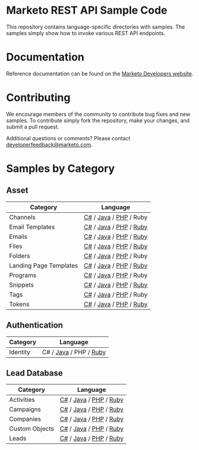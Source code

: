# Marketo REST API Sample Code
This repository contains language-specific directories with samples.  The samples simply show how to invoke various REST API endpoints.
# Documentation
Reference documentation can be found on the [Marketo Developers website](http://developers.marketo.com/rest-api/).
# Contributing
We encourage members of the community to contribute bug fixes and new samples.  To contribute simply fork the repository, make your changes, and submit a pull request.

Additional questions or comments?  Please contact [developerfeedback@marketo.com](mailto:developerfeedback@marketo.com?subject=REST-Sample-Code).
# Samples by Category
## Asset
|Category | Language|
|----------|---------|
|Channels | [C#](https://github.com/Marketo/REST-Sample-Code/tree/master/c%23/Asset/Channels) / [Java](https://github.com/Marketo/REST-Sample-Code/tree/master/java/Asset/Channels) / [PHP](https://github.com/Marketo/REST-Sample-Code/tree/master/php/Asset/Channels) / Ruby|
|Email Templates | [C#](https://github.com/Marketo/REST-Sample-Code/tree/master/c%23/Asset/EmailTemplates) / [Java](https://github.com/Marketo/REST-Sample-Code/tree/master/java/Asset/EmailTemplates) / [PHP](https://github.com/Marketo/REST-Sample-Code/tree/master/php/Asset/EmailTemplates) / [Ruby](https://github.com/Marketo/REST-Sample-Code/tree/master/ruby/Asset/EmailTemplates)|
|Emails | [C#](https://github.com/Marketo/REST-Sample-Code/tree/master/c%23/Asset/Emails) / [Java](https://github.com/Marketo/REST-Sample-Code/tree/master/java/Asset/Emails) / [PHP](https://github.com/Marketo/REST-Sample-Code/tree/master/php/Asset/Emails) / [Ruby](https://github.com/Marketo/REST-Sample-Code/tree/master/ruby/Asset/Emails)|
|Files | [C#](https://github.com/Marketo/REST-Sample-Code/tree/master/c%23/Asset/Files) / [Java](https://github.com/Marketo/REST-Sample-Code/tree/master/java/Asset/Files) / [PHP](https://github.com/Marketo/REST-Sample-Code/tree/master/php/Asset/Files) / [Ruby](https://github.com/Marketo/REST-Sample-Code/tree/master/ruby/Asset/Files)|
|Folders | [C#](https://github.com/Marketo/REST-Sample-Code/tree/master/c%23/Asset/Folders) / [Java](https://github.com/Marketo/REST-Sample-Code/tree/master/java/Asset/Folders) / [PHP](https://github.com/Marketo/REST-Sample-Code/tree/master/php/Asset/Folders) / Ruby|
|Landing Page Templates | [C#](https://github.com/Marketo/REST-Sample-Code/tree/master/c%23/Asset/LandingPageTemplates) / [Java](https://github.com/Marketo/REST-Sample-Code/tree/master/java/Asset/LandingPageTemplates) / [PHP](https://github.com/Marketo/REST-Sample-Code/tree/master/php/Asset/LandingPageTemplates) / [Ruby](https://github.com/Marketo/REST-Sample-Code/tree/master/ruby/Asset/LandingPageTemplates)|
|Programs | [C#](https://github.com/Marketo/REST-Sample-Code/tree/master/c%23/Asset/Programs) / [Java](https://github.com/Marketo/REST-Sample-Code/tree/master/java/Asset/Programs) / [PHP](https://github.com/Marketo/REST-Sample-Code/tree/master/php/Asset/Programs) / Ruby|
|Snippets | [C#](https://github.com/Marketo/REST-Sample-Code/tree/master/c%23/Asset/Snippets) / [Java](https://github.com/Marketo/REST-Sample-Code/tree/master/java/Asset/Snippets) / [PHP](https://github.com/Marketo/REST-Sample-Code/tree/master/php/Asset/Snippets) / [Ruby](https://github.com/Marketo/REST-Sample-Code/tree/master/ruby/Asset/Snippets)|
|Tags | [C#](https://github.com/Marketo/REST-Sample-Code/tree/master/c%23/Asset/Tags) / [Java](https://github.com/Marketo/REST-Sample-Code/tree/master/java/Asset/Tags) / [PHP](https://github.com/Marketo/REST-Sample-Code/tree/master/php/Asset/Tags) / Ruby|
|Tokens | [C#](https://github.com/Marketo/REST-Sample-Code/tree/master/c%23/Asset/Tokens) / [Java](https://github.com/Marketo/REST-Sample-Code/tree/master/java/Asset/Tokens) / [PHP](https://github.com/Marketo/REST-Sample-Code/tree/master/php/Asset/Tokens) / [Ruby](https://github.com/Marketo/REST-Sample-Code/tree/master/ruby/Asset/Tokens)|
## Authentication
|Category | Language|
|----------|---------|
|Identity | C# / [Java](https://github.com/Marketo/REST-Sample-Code/tree/master/java/Authentication/Identity) / PHP / [Ruby](https://github.com/Marketo/REST-Sample-Code/tree/master/ruby/Authentication/Identity)|
## Lead Database
|Category | Language|
|----------|---------|
|Activities | [C#](https://github.com/Marketo/REST-Sample-Code/tree/master/c%23/LeadDatabase/Activities) / [Java](https://github.com/Marketo/REST-Sample-Code/tree/master/java/LeadDatabase/Activities) / [PHP](https://github.com/Marketo/REST-Sample-Code/tree/master/php/LeadDatabase/Activities) / [Ruby](https://github.com/Marketo/REST-Sample-Code/tree/master/ruby/LeadDatabase/Activities)|
|Campaigns | [C#](https://github.com/Marketo/REST-Sample-Code/tree/master/c%23/LeadDatabase/Campaigns) / [Java](https://github.com/Marketo/REST-Sample-Code/tree/master/java/LeadDatabase/Campaigns) / [PHP](https://github.com/Marketo/REST-Sample-Code/tree/master/php/LeadDatabase/Campaigns) / [Ruby](https://github.com/Marketo/REST-Sample-Code/tree/master/ruby/LeadDatabase/Campaigns)|
|Companies | [C#](https://github.com/Marketo/REST-Sample-Code/tree/master/c%23/LeadDatabase/Companies) / [Java](https://github.com/Marketo/REST-Sample-Code/tree/master/java/LeadDatabase/Companies) / [PHP](https://github.com/Marketo/REST-Sample-Code/tree/master/php/LeadDatabase/Companies) / [Ruby](https://github.com/Marketo/REST-Sample-Code/tree/master/ruby/LeadDatabase/Companies)|
|Custom Objects | [C#](https://github.com/Marketo/REST-Sample-Code/tree/master/c%23/LeadDatabase/CustomObjects) / [Java](https://github.com/Marketo/REST-Sample-Code/tree/master/java/LeadDatabase/CustomObjects) / [PHP](https://github.com/Marketo/REST-Sample-Code/tree/master/php/LeadDatabase/CustomObjects) / [Ruby](https://github.com/Marketo/REST-Sample-Code/tree/master/ruby/LeadDatabase/CustomObjects)|
|Leads | [C#](https://github.com/Marketo/REST-Sample-Code/tree/master/c%23/LeadDatabase/Leads) / [Java](https://github.com/Marketo/REST-Sample-Code/tree/master/java/LeadDatabase/Leads) / [PHP](https://github.com/Marketo/REST-Sample-Code/tree/master/php/LeadDatabase/Leads) / [Ruby](https://github.com/Marketo/REST-Sample-Code/tree/master/ruby/LeadDatabase/Leads)|
